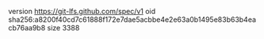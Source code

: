 version https://git-lfs.github.com/spec/v1
oid sha256:a8200f40cd7c61888f172e7dae5acbbe4e2e63a0b1495e83b63b4eacb76aa9b8
size 3388
